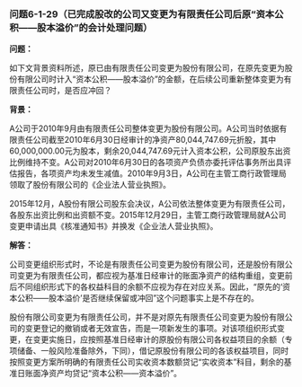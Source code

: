### 问题6-1-29（已完成股改的公司又变更为有限责任公司后原“资本公积——股本溢价”的会计处理问题）

**问题：**

如下文背景资料所述，原已由有限责任公司变更为股份有限公司，在原先变更为股份有限公司时计入“资本公积——股本溢价”的金额，在后续公司重新整体变更为有限责任公司时，是否应冲回？

**背景：**

A公司于2010年9月由有限责任公司整体变更为股份有限公司。A公司当时依据有限责任公司截至2010年6月30日经审计的净资产80,044,747.69元折股，其中60,000,000.00元为股本，剩余20,044,747.69元计入资本公积，公司原股东出资比例维持不变。A公司对2010年6月30日的各项资产负债亦委托评估事务所出具评估报告，各项资产均未发生减值。2010年9月3日，A公司在主管工商行政管理局领取了股份有限公司的《企业法人营业执照》。

2015年12月，A股份有限公司股东会决议，A公司依法整体变更为有限责任公司，各股东出资比例和出资额不变。2015年12月29日，主管工商行政管理局就A公司变更申请出具《核准通知书》并换发《企业法人营业执照》。

**解答：**

公司变更组织形式时，不论是有限责任公司变更为股份有限公司，还是股份有限公司变更为有限责任公司，都应视为基准日经审计的账面净资产的结构重组，变更前后不同组织形式下的各权益科目的余额不应视为存在对应关系。因此，“原先的‘资本公积——股本溢价’是否继续保留或冲回”这个问题事实上是不存在的。

股份有限公司变更为有限责任公司，并不是对原先有限责任公司变更为股份有限公司的变更登记的撤销或者无效宣告，而是一项新发生的事项。对该项组织形式变更，在变更实施日，应按照基准日经审计的原股份有限公司各权益项目的余额（专项储备、一般风险准备除外，下同），借记原股份有限公司的各该权益项目，同时按照变更方案所明确的有限责任公司实收资本数额贷记“实收资本”科目，剩余的基准日账面净资产均贷记“资本公积——资本溢价”。